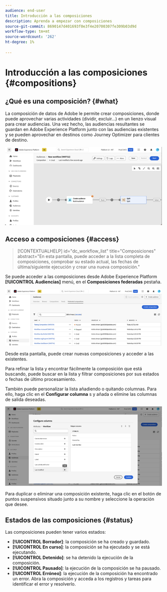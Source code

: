 ```yaml
---
audience: end-user
title: Introducción a las composiciones
description: Aprenda a empezar con composiciones
source-git-commit: 8690147d401693f0e3f4e20700307fe309b03d9d
workflow-type: tm+mt
source-wordcount: '262'
ht-degree: 1%

---
```


# Introducción a las composiciones {#compositions}

## ¿Qué es una composición? {#what}

La composición de datos de Adobe le permite crear composiciones, donde puede aprovechar varias actividades (dividir, excluir...) en un lienzo visual para crear audiencias. Una vez hecho, las audiencias resultantes se guardan en Adobe Experience Platform junto con las audiencias existentes y se pueden aprovechar en destinos como Journey Optimizer para clientes de destino.

![](assets/composition-example.png)

## Acceso a composiciones {#access}

>[!CONTEXTUALHELP]
>id="dc_workflow_list"
>title="Composiciones"
>abstract="En esta pantalla, puede acceder a la lista completa de composiciones, comprobar su estado actual, las fechas de última/siguiente ejecución y crear una nueva composición."

Se puede acceder a las composiciones desde Adobe Experience Platform **[!UICONTROL Audiencias]** menú, en el **Composiciones federadas** pestaña.

![](assets/compositions-list.png)

Desde esta pantalla, puede crear nuevas composiciones y acceder a las existentes.

Para refinar la lista y encontrar fácilmente la composición que está buscando, puede buscar en la lista y filtrar composiciones por sus estados o fechas de último procesamiento.

También puede personalizar la lista añadiendo o quitando columnas. Para ello, haga clic en el **Configurar columna** s y añada o elimine las columnas de salida deseadas.

![](assets/compositions-columns.png)

Para duplicar o eliminar una composición existente, haga clic en el botón de puntos suspensivos situado junto a su nombre y seleccione la operación que desee.

## Estados de las composiciones {#status}

Las composiciones pueden tener varios estados:

* **[!UICONTROL Borrador]**: la composición se ha creado y guardado.
* **[!UICONTROL En curso]**: la composición se ha ejecutado y se está ejecutando.
* **[!UICONTROL Detenido]**: se ha detenido la ejecución de la composición.
* **[!UICONTROL Pausado]**: la ejecución de la composición se ha pausado.
* **[!UICONTROL Erróneo]**: la ejecución de la composición ha encontrado un error. Abra la composición y acceda a los registros y tareas para identificar el error y resolverlo.
